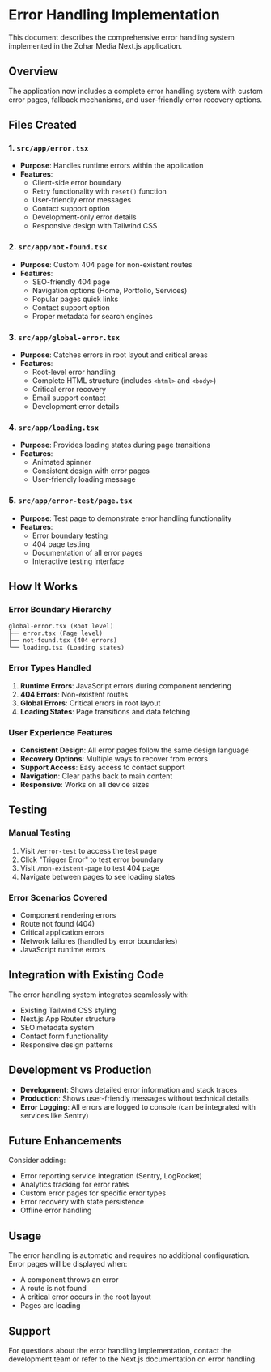 # Error Handling Implementation

This document describes the comprehensive error handling system implemented in the Zohar Media Next.js application.

## Overview

The application now includes a complete error handling system with custom error pages, fallback mechanisms, and user-friendly error recovery options.

## Files Created

### 1. `src/app/error.tsx`

- **Purpose**: Handles runtime errors within the application
- **Features**:
  - Client-side error boundary
  - Retry functionality with `reset()` function
  - User-friendly error messages
  - Contact support option
  - Development-only error details
  - Responsive design with Tailwind CSS

### 2. `src/app/not-found.tsx`

- **Purpose**: Custom 404 page for non-existent routes
- **Features**:
  - SEO-friendly 404 page
  - Navigation options (Home, Portfolio, Services)
  - Popular pages quick links
  - Contact support option
  - Proper metadata for search engines

### 3. `src/app/global-error.tsx`

- **Purpose**: Catches errors in root layout and critical areas
- **Features**:
  - Root-level error handling
  - Complete HTML structure (includes `<html>` and `<body>`)
  - Critical error recovery
  - Email support contact
  - Development error details

### 4. `src/app/loading.tsx`

- **Purpose**: Provides loading states during page transitions
- **Features**:
  - Animated spinner
  - Consistent design with error pages
  - User-friendly loading message

### 5. `src/app/error-test/page.tsx`

- **Purpose**: Test page to demonstrate error handling functionality
- **Features**:
  - Error boundary testing
  - 404 page testing
  - Documentation of all error pages
  - Interactive testing interface

## How It Works

### Error Boundary Hierarchy

```
global-error.tsx (Root level)
├── error.tsx (Page level)
├── not-found.tsx (404 errors)
└── loading.tsx (Loading states)
```

### Error Types Handled

1. **Runtime Errors**: JavaScript errors during component rendering
2. **404 Errors**: Non-existent routes
3. **Global Errors**: Critical errors in root layout
4. **Loading States**: Page transitions and data fetching

### User Experience Features

- **Consistent Design**: All error pages follow the same design language
- **Recovery Options**: Multiple ways to recover from errors
- **Support Access**: Easy access to contact support
- **Navigation**: Clear paths back to main content
- **Responsive**: Works on all device sizes

## Testing

### Manual Testing

1. Visit `/error-test` to access the test page
2. Click "Trigger Error" to test error boundary
3. Visit `/non-existent-page` to test 404 page
4. Navigate between pages to see loading states

### Error Scenarios Covered

- Component rendering errors
- Route not found (404)
- Critical application errors
- Network failures (handled by error boundaries)
- JavaScript runtime errors

## Integration with Existing Code

The error handling system integrates seamlessly with:

- Existing Tailwind CSS styling
- Next.js App Router structure
- SEO metadata system
- Contact form functionality
- Responsive design patterns

## Development vs Production

- **Development**: Shows detailed error information and stack traces
- **Production**: Shows user-friendly messages without technical details
- **Error Logging**: All errors are logged to console (can be integrated with services like Sentry)

## Future Enhancements

Consider adding:

- Error reporting service integration (Sentry, LogRocket)
- Analytics tracking for error rates
- Custom error pages for specific error types
- Error recovery with state persistence
- Offline error handling

## Usage

The error handling is automatic and requires no additional configuration. Error pages will be displayed when:

- A component throws an error
- A route is not found
- A critical error occurs in the root layout
- Pages are loading

## Support

For questions about the error handling implementation, contact the development team or refer to the Next.js documentation on error handling.

